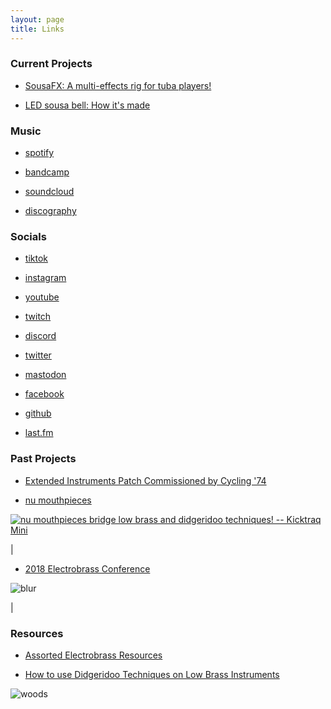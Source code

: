 ```yaml
---
layout: page
title: Links
---
```


### Current Projects

- [SousaFX: A multi-effects rig for tuba players!](https://sousastep.github.io/SousaFX-docs/)

- [LED sousa bell: How it's made](https://jbaylies.github.io/Electrobrass_Encyclopedia/content/tutorials/LED-sousa-bell.html)

### Music

- [spotify](https://open.spotify.com/artist/12OpXcX0kDIYU6EBIFDj6N)

- [bandcamp](https://sousastep.bandcamp.com/)

- [soundcloud](https://soundcloud.com/sousastep)

- [discography](https://www.sousastep.quest/discography/)

### Socials

- [tiktok](https://tiktok.com/@sousastep)

- [instagram](https://instagram.com/sousasteps)

- [youtube](https://www.youtube.com/@sousastep)

- [twitch](https://www.twitch.tv/sousastep)

- [discord](https://discord.com/invite/feBwTZt84d)

- [twitter](https://x.com/sousastep1)

- [mastodon](https://mastodon.social/@sousastep)

- [facebook](https://www.facebook.com/sousasteps)

- [github](https://github.com/jbaylies)

- [last.fm](https://www.last.fm/user/jbaylies)


### Past Projects

- [Extended Instruments Patch Commissioned by Cycling '74](https://cycling74.com/articles/extended-instruments-in-max)

- [nu mouthpieces](https://numouthpieces.com/)

<a href="https://www.kicktraq.com/projects/1615538060/nu-mouthpieces-bridge-low-brass-and-didgeridoo-tec/" target="_blank"><img src="https://www.kicktraq.com/projects/1615538060/nu-mouthpieces-bridge-low-brass-and-didgeridoo-tec/minichart.png" alt="nu mouthpieces bridge low brass and didgeridoo techniques! -- Kicktraq Mini" title="nu mouthpieces bridge low brass and didgeridoo techniques! -- Kicktraq Mini"></a>

|

- [2018 Electrobrass Conference](https://www.electrobrass.com/)

![blur](../images/john1.jpg)

|

### Resources

- [Assorted Electrobrass Resources](https://jbaylies.github.io/Electrobrass_Encyclopedia/content/resources/links.html)

- [How to use Didgeridoo Techniques on Low Brass Instruments](https://www.youtube.com/watch?v=RdcRZR2hH6Q)

![woods](../images/woods.jpg)
